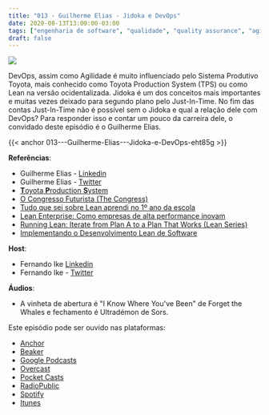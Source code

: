 ```yaml
---
title: "013 - Guilherme Elias - Jidoka e DevOps"
date: 2020-08-13T13:00:00-03:00
tags: ["engenharia de software", "qualidade", "quality assurance", "agilidade", "tdd"]
draft: false
---
```

![](/images/pontocafe_013.png)

DevOps, assim como Agilidade é muito influenciado pelo Sistema Produtivo Toyota, mais conhecido como Toyota Production System (TPS) ou como Lean na versão ocidentalizada. Jidoka é um dos conceitos mais importantes e muitas vezes deixado para segundo plano pelo Just-In-Time. No fim das contas Just-In-Time não é possível sem o Jidoka e qual a relação dele com DevOps? Para responder isso e contar um pouco da carreira dele, o convidado deste episódio é o Guilherme Elias.

{{< anchor 013---Guilherme-Elias---Jidoka-e-DevOps-eht85g >}}

**Referências**:
* Guilherme Elias - [Linkedin](https://www.linkedin.com/in/guilhermelias/)
* Guilherme Elias - [Twitter](https://twitter.com/guilhermelias)
* [**T**oyota **P**roduction **S**ystem](https://player.slideplayer.com.br/32/10141892/data/images/img14.jpg)
* [O Congresso Futurista (The Congress)](https://www.imdb.com/title/tt1821641/)
* [Tudo que sei sobre Lean aprendi no 1º ano da escola](https://www.amazon.com.br/Tudo-sobre-lean-aprendi-escola-ebook/dp/B00D18J2SY)
* [Lean Enterprise: Como empresas de alta performance inovam](https://www.amazon.com.br/Lean-Enterprise-empresas-performance-inovam/dp/8555192072)
* [Running Lean: Iterate from Plan A to a Plan That Works (Lean Series)](https://www.amazon.com.br/Running-Lean-Iterate-Works-OReilly-ebook/dp/B006UKFFE0/)
* [Implementando o Desenvolvimento Lean de Software](https://www.amazon.com.br/Implementando-Desenvolvimento-Lean-Software-Conceito-ebook/dp/B017AD8Z7E/ref=asc_df_B017AD8Z7E/)


**Host**: 
* Fernando Ike [Linkedin](https://www.linkedin.com/in/fernandoike/)
* Fernando Ike - [Twitter](https://twitter.com/fernandoike)

**Áudios**:
* A vinheta de abertura é "I Know Where You've Been" de Forget the Whales e fechamento é Ultradémon de Sors.

Este episódio pode ser ouvido nas plataformas:
* [Anchor](https://anchor.fm/pontocafe)
* [Beaker](https://www.breaker.audio/ponto-cafe)
* [Google Podcasts](https://www.google.com/podcasts?feed=aHR0cHM6Ly9hbmNob3IuZm0vcy81OWRkZTI0L3BvZGNhc3QvcnNz)
* [Overcast](https://overcast.fm/itunes1513597862/pontocaf-podcast-uma-conversa-sobre-tecnologias-e-as-coisas-que-est-o-em-volta)
* [Pocket Casts](https://pca.st/1cbp2reg)
* [RadioPublic](https://radiopublic.com/ponto-caf-G2pjqv)
* [Spotify](https://open.spotify.com/show/3HzpEbfhFBGPNba8PADIhP)
* [Itunes](https://podcasts.apple.com/us/podcast/pontocaf%C3%A9-podcast-%C3%A9-uma-conversa-sobre-tecnologias/id1513597862)
